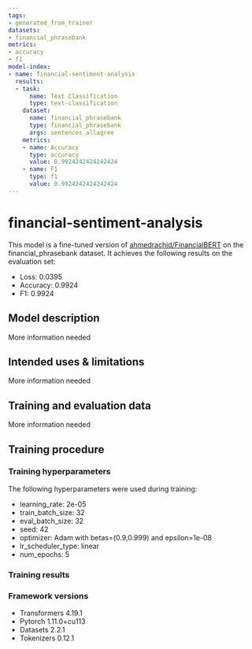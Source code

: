 ```yaml
---
tags:
- generated_from_trainer
datasets:
- financial_phrasebank
metrics:
- accuracy
- f1
model-index:
- name: financial-sentiment-analysis
  results:
  - task:
      name: Text Classification
      type: text-classification
    dataset:
      name: financial_phrasebank
      type: financial_phrasebank
      args: sentences_allagree
    metrics:
    - name: Accuracy
      type: accuracy
      value: 0.9924242424242424
    - name: F1
      type: f1
      value: 0.9924242424242424
---
```


<!-- This model card has been generated automatically according to the information the Trainer had access to. You
should probably proofread and complete it, then remove this comment. -->

# financial-sentiment-analysis

This model is a fine-tuned version of [ahmedrachid/FinancialBERT](https://huggingface.co/ahmedrachid/FinancialBERT) on the financial_phrasebank dataset.
It achieves the following results on the evaluation set:
- Loss: 0.0395
- Accuracy: 0.9924
- F1: 0.9924

## Model description

More information needed

## Intended uses & limitations

More information needed

## Training and evaluation data

More information needed

## Training procedure

### Training hyperparameters

The following hyperparameters were used during training:
- learning_rate: 2e-05
- train_batch_size: 32
- eval_batch_size: 32
- seed: 42
- optimizer: Adam with betas=(0.9,0.999) and epsilon=1e-08
- lr_scheduler_type: linear
- num_epochs: 5

### Training results



### Framework versions

- Transformers 4.19.1
- Pytorch 1.11.0+cu113
- Datasets 2.2.1
- Tokenizers 0.12.1
